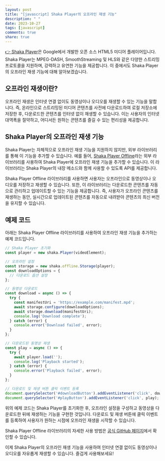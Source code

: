 ```yaml
---
layout: post
title: "[javascript] Shaka Player의 오프라인 재생 기능"
description: " "
date: 2023-10-27
tags: [javascript]
comments: true
share: true
---
```


[:point_right: Shaka Player](https://github.com/google/shaka-player)은 Google에서 개발한 오픈 소스 HTML5 미디어 플레이어입니다. Shaka Player는 MPEG-DASH, SmoothStreaming 및 HLS와 같은 다양한 스트리밍 프로토콜을 지원하며, 강력하고 유연한 기능을 제공합니다. 이 중에서도 Shaka Player의 오프라인 재생 기능에 대해 알아보겠습니다.

## 오프라인 재생이란?
오프라인 재생은 인터넷 연결 없이도 동영상이나 오디오를 재생할 수 있는 기능을 말합니다. 즉, 온라인으로 스트리밍된 미디어 콘텐츠를 사전에 다운로드하여 로컬 저장소에 저장한 후, 다운로드한 콘텐츠를 인터넷 없이 재생할 수 있습니다. 이는 사용자의 인터넷 대역폭을 절약하고, 어디서든 원하는 콘텐츠를 즐길 수 있는 편리성을 제공합니다.

## Shaka Player의 오프라인 재생 기능
Shaka Player는 자체적으로 오프라인 재생 기능을 지원하지 않지만, 외부 라이브러리를 통해 이 기능을 추가할 수 있습니다. 예를 들어, [Shaka Player Offline](https://github.com/google/shaka-player-offline)라는 외부 라이브러리를 사용하여 Shaka Player에 오프라인 재생 기능을 추가할 수 있습니다. 이 라이브러리는 Shaka Player의 내장 메소드와 함께 사용할 수 있도록 API를 제공합니다.

Shaka Player Offline 라이브러리를 사용하면 사용자는 오프라인으로 동영상이나 오디오를 저장하고 재생할 수 있습니다. 또한, 이 라이브러리는 다운로드한 콘텐츠를 자동으로 관리하고 업데이트할 수 있는 기능을 제공합니다. 즉, 사용자가 오프라인 콘텐츠를 재생하는 동안, 실시간으로 업데이트된 콘텐츠를 자동으로 내려받아 콘텐츠의 최신 버전을 유지할 수 있습니다.

## 예제 코드
아래는 Shaka Player Offline 라이브러리를 사용하여 오프라인 재생 기능을 추가하는 예제 코드입니다.

```javascript
// Shaka Player 초기화
const player = new shaka.Player(videoElement);

// 오프라인 설정
const storage = new shaka.offline.Storage(player);
const downloadOptions = {
  // 다운로드 옵션 설정
};

// 동영상 다운로드
const download = async () => {
  try {
    const manifestUri = 'https://example.com/manifest.mpd';
    await storage.configure(downloadOptions);
    await storage.download(manifestUri);
    console.log('Download complete');
  } catch (error) {
    console.error('Download failed', error);
  }
};

// 다운로드된 동영상 재생
const play = async () => {
  try {
    await player.load('');
    console.log('Playback started');
  } catch (error) {
    console.error('Playback failed', error);
  }
};

// 다운로드 및 재생 버튼 클릭 이벤트 등록
document.querySelector('#downloadButton').addEventListener('click', download);
document.querySelector('#playButton').addEventListener('click', play);
```

위의 예제 코드는 Shaka Player를 초기화한 후, 오프라인 설정을 구성하고 동영상을 다운로드한 뒤에 재생하는 기능을 구현한 것입니다. 다운로드 및 재생 버튼에 클릭 이벤트를 등록하여 사용자가 원하는 시점에 오프라인 재생을 시작할 수 있습니다.

Shaka Player Offline 라이브러리의 자세한 사용 방법은 [공식 GitHub 페이지](https://github.com/google/shaka-player-offline)에서 확인할 수 있습니다.

이제 Shaka Player의 오프라인 재생 기능을 사용하여 인터넷 연결 없이도 동영상이나 오디오를 자유롭게 재생할 수 있습니다. 즐겁게 사용해보세요!